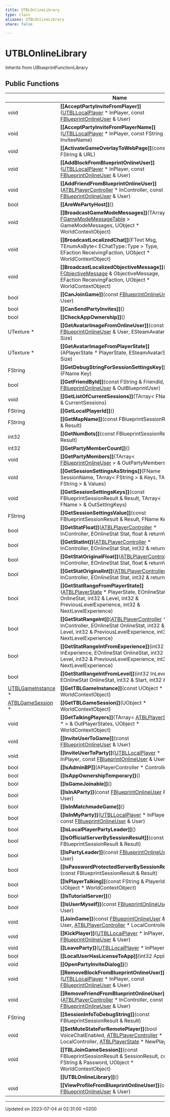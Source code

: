 ```yaml
---
title: UTBLOnlineLibrary
type: class
aliases: UTBLOnlineLibrary
share: false

---
```


# UTBLOnlineLibrary





Inherits from UBlueprintFunctionLibrary

## Public Functions

|                | Name           |
| -------------- | -------------- |
| void | **[[AcceptPartyInviteFromPlayer]]**([UTBLLocalPlayer](/docs/SDK/Source/Classes/classUTBLLocalPlayer.md) * InPlayer, const [FBlueprintOnlineUser](/docs/SDK/Source/Classes/structFBlueprintOnlineUser.md) & User) |
| void | **[[AcceptPartyInviteFromPlayerName]]**([UTBLLocalPlayer](/docs/SDK/Source/Classes/classUTBLLocalPlayer.md) * InPlayer, const FString & InviteeName) |
| void | **[[ActivateGameOverlayToWebPage]]**(const FString & URL) |
| void | **[[AddBlockFromBlueprintOnlineUser]]**([UTBLLocalPlayer](/docs/SDK/Source/Classes/classUTBLLocalPlayer.md) * InPlayer, const [FBlueprintOnlineUser](/docs/SDK/Source/Classes/structFBlueprintOnlineUser.md) & User) |
| void | **[[AddFriendFromBlueprintOnlineUser]]**([ATBLPlayerController](/docs/SDK/Source/Classes/classATBLPlayerController.md) * InController, const [FBlueprintOnlineUser](/docs/SDK/Source/Classes/structFBlueprintOnlineUser.md) & User) |
| bool | **[[AreWePartyHost]]**() |
| void | **[[BroadcastGameModeMessages]]**(TArray< [FGameModeMessageTable](/docs/SDK/Source/Classes/structFGameModeMessageTable.md) > GameModeMessages, UObject * WorldContextObject) |
| void | **[[BroadcastLocalizedChat]]**(FText Msg, TEnumAsByte< EChatType::Type > Type, EFaction ReceivingFaction, UObject * WorldContextObject) |
| void | **[[BroadcastLocalizedObjectiveMessage]]**(const [FObjectiveMessage](/docs/SDK/Source/Classes/structFObjectiveMessage.md) & ObjectiveMessage, EFaction ReceivingFaction, UObject * WorldContextObject) |
| bool | **[[CanJoinGame]]**(const [FBlueprintOnlineUser](/docs/SDK/Source/Classes/structFBlueprintOnlineUser.md) & User) |
| bool | **[[CanSendPartyInvites]]**() |
| bool | **[[CheckAppOwnership]]**() |
| UTexture * | **[[GetAvatarImageFromOnlineUser]]**(const [FBlueprintOnlineUser](/docs/SDK/Source/Classes/structFBlueprintOnlineUser.md) & User, ESteamAvatarSize Size) |
| UTexture * | **[[GetAvatarImageFromPlayerState]]**(APlayerState * PlayerState, ESteamAvatarSize Size) |
| FString | **[[GetDebugStringForSessionSettingsKey]]**(FName Key) |
| bool | **[[GetFriendById]]**(const FString & FriendId, [FBlueprintOnlineUser](/docs/SDK/Source/Classes/structFBlueprintOnlineUser.md) & OutBlueprintUser) |
| void | **[[GetListOfCurrentSessions]]**(TArray< FName > & CurrentSessions) |
| FString | **[[GetLocalPlayerId]]**() |
| FString | **[[GetMapName]]**(const FBlueprintSessionResult & Result) |
| int32 | **[[GetNumBots]]**(const FBlueprintSessionResult & Result) |
| int32 | **[[GetPartyMemberCount]]**() |
| void | **[[GetPartyMembers]]**(TArray< [FBlueprintOnlineUser](/docs/SDK/Source/Classes/structFBlueprintOnlineUser.md) > & OutPartyMembers) |
| void | **[[GetSessionSettingsAsStrings]]**(FName SessionName, TArray< FString > & Keys, TArray< FString > & Values) |
| void | **[[GetSessionSettingsKeys]]**(const FBlueprintSessionResult & Result, TArray< FName > & OutSettingKeys) |
| FString | **[[GetSessionSettingsValue]]**(const FBlueprintSessionResult & Result, FName Key) |
| bool | **[[GetStatFloat]]**([ATBLPlayerController](/docs/SDK/Source/Classes/classATBLPlayerController.md) * InController, EOnlineStat Stat, float & returnVal) |
| bool | **[[GetStatInt]]**([ATBLPlayerController](/docs/SDK/Source/Classes/classATBLPlayerController.md) * InController, EOnlineStat Stat, int32 & returnVal) |
| bool | **[[GetStatOriginalFloat]]**([ATBLPlayerController](/docs/SDK/Source/Classes/classATBLPlayerController.md) * InController, EOnlineStat Stat, float & returnVal) |
| bool | **[[GetStatOriginalInt]]**([ATBLPlayerController](/docs/SDK/Source/Classes/classATBLPlayerController.md) * InController, EOnlineStat Stat, int32 & returnVal) |
| bool | **[[GetStatRangeFromPlayerState]]**([ATBLPlayerState](/docs/SDK/Source/Classes/classATBLPlayerState.md) * PlayerState, EOnlineStat OnlineStat, int32 & Level, int32 & PreviousLevelExperience, int32 & NextLevelExperience) |
| bool | **[[GetStatRangeInt]]**([ATBLPlayerController](/docs/SDK/Source/Classes/classATBLPlayerController.md) * InController, EOnlineStat OnlineStat, int32 & Level, int32 & PreviousLevelExperience, int32 & NextLevelExperience) |
| bool | **[[GetStatRangeIntFromExperience]]**(int32 InExperience, EOnlineStat OnlineStat, int32 & Level, int32 & PreviousLevelExperience, int32 & NextLevelExperience) |
| bool | **[[GetStatRangeIntFromLevel]]**(int32 InLevel, EOnlineStat OnlineStat, int32 & Start, int32 & End) |
| [UTBLGameInstance](/docs/SDK/Source/Classes/classUTBLGameInstance.md) * | **[[GetTBLGameInstance]]**(const UObject * WorldContextObject) |
| [ATBLGameSession](/docs/SDK/Source/Classes/classATBLGameSession.md) * | **[[GetTBLGameSession]]**(UObject * WorldContextObject) |
| void | **[[GetTalkingPlayers]]**(TArray< [ATBLPlayerState](/docs/SDK/Source/Classes/classATBLPlayerState.md) * > & OutPlayerStates, UObject * WorldContextObject) |
| void | **[[InviteUserToGame]]**(const [FBlueprintOnlineUser](/docs/SDK/Source/Classes/structFBlueprintOnlineUser.md) & User) |
| void | **[[InviteUserToParty]]**([UTBLLocalPlayer](/docs/SDK/Source/Classes/classUTBLLocalPlayer.md) * InPlayer, const [FBlueprintOnlineUser](/docs/SDK/Source/Classes/structFBlueprintOnlineUser.md) & User) |
| bool | **[[IsAdminBP]]**(APlayerController * Controller) |
| bool | **[[IsAppOwnershipTemporary]]**() |
| bool | **[[IsGameJoinable]]**() |
| bool | **[[IsInAParty]]**(const [FBlueprintOnlineUser](/docs/SDK/Source/Classes/structFBlueprintOnlineUser.md) & User) |
| bool | **[[IsInMatchmadeGame]]**() |
| bool | **[[IsInMyParty]]**([UTBLLocalPlayer](/docs/SDK/Source/Classes/classUTBLLocalPlayer.md) * InPlayer, const [FBlueprintOnlineUser](/docs/SDK/Source/Classes/structFBlueprintOnlineUser.md) & User) |
| bool | **[[IsLocalPlayerPartyLeader]]**() |
| bool | **[[IsOfficialServerBySessionResult]]**(const FBlueprintSessionResult & Result) |
| bool | **[[IsPartyLeader]]**(const [FBlueprintOnlineUser](/docs/SDK/Source/Classes/structFBlueprintOnlineUser.md) & User) |
| bool | **[[IsPasswordProtectedServerBySessionResult]]**(const FBlueprintSessionResult & Result) |
| bool | **[[IsPlayerTalking]]**(const FString & PlayerId, UObject * WorldContextObject) |
| bool | **[[IsTutorialServer]]**() |
| bool | **[[IsUserMyself]]**(const [FBlueprintOnlineUser](/docs/SDK/Source/Classes/structFBlueprintOnlineUser.md) & User) |
| void | **[[JoinGame]]**(const [FBlueprintOnlineUser](/docs/SDK/Source/Classes/structFBlueprintOnlineUser.md) & User, [ATBLPlayerController](/docs/SDK/Source/Classes/classATBLPlayerController.md) * LocalController) |
| void | **[[KickPlayer]]**([UTBLLocalPlayer](/docs/SDK/Source/Classes/classUTBLLocalPlayer.md) * InPlayer, const [FBlueprintOnlineUser](/docs/SDK/Source/Classes/structFBlueprintOnlineUser.md) & User) |
| void | **[[LeaveParty]]**([UTBLLocalPlayer](/docs/SDK/Source/Classes/classUTBLLocalPlayer.md) * InPlayer) |
| bool | **[[LocalUserHasLicenseToApp]]**(int32 AppId) |
| void | **[[OpenPartyInviteDialog]]**() |
| void | **[[RemoveBlockFromBlueprintOnlineUser]]**([UTBLLocalPlayer](/docs/SDK/Source/Classes/classUTBLLocalPlayer.md) * InPlayer, const [FBlueprintOnlineUser](/docs/SDK/Source/Classes/structFBlueprintOnlineUser.md) & User) |
| void | **[[RemoveFriendFromBlueprintOnlineUser]]**([ATBLPlayerController](/docs/SDK/Source/Classes/classATBLPlayerController.md) * InController, const [FBlueprintOnlineUser](/docs/SDK/Source/Classes/structFBlueprintOnlineUser.md) & User) |
| FString | **[[SessionInfoToDebugString]]**(const FBlueprintSessionResult & Result) |
| void | **[[SetMuteStateForRemotePlayer]]**(bool VoiceChatEnabled, [ATBLPlayerController](/docs/SDK/Source/Classes/classATBLPlayerController.md) * LocalController, [ATBLPlayerState](/docs/SDK/Source/Classes/classATBLPlayerState.md) * NewPlayer) |
| void | **[[TBLJoinGameSession]]**(const FBlueprintSessionResult & SessionResult, const FString & Password, UObject * WorldContextObject) |
| | **[[UTBLOnlineLibrary]]**() |
| void | **[[ViewProfileFromBlueprintOnlineUser]]**(const [FBlueprintOnlineUser](/docs/SDK/Source/Classes/structFBlueprintOnlineUser.md) & User) |

-------------------------------

Updated on 2023-07-04 at 02:31:00 +0200